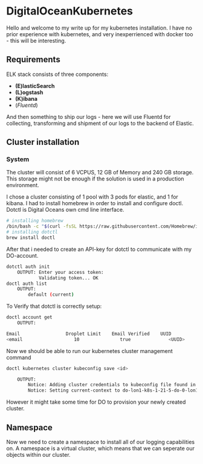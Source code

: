 # DigitalOceanKubernetes

Hello and welcome to my write up for my kubernetes installation. I have no prior experience with kubernetes, and very inexperrienced with docker too - this will be interesting. 

## Requirements
ELK stack consists of three components:
- **(E)lasticSearch**
- **(L)ogstash**
- **(K)ibana**
- (*Fluentd*)

And then something to ship our logs - here we will use Fluentd for collecting, transforming and shipment of our logs to the backend of Elastic. 

## Cluster installation
### System
The cluster will consist of 6 VCPUS, 12 GB of Memory and 240 GB storage. This storage might not be enough if the solution is used in a production environment. 

I chose a cluster consisting of 1 pool with 3 pods for elastic, and 1 for kibana. 
I had to install homebrew in order to install and configure doctl. Dotctl is Digital Oceans own cmd line interface. 


```bash
# installing homebrew
/bin/bash -c "$(curl -fsSL https://raw.githubusercontent.com/Homebrew/install/HEAD/install.sh)"
# installing dotctl
brew install doctl
```
After that i needed to create an API-key for dotctl to communicate with my DO-account.

```bash
dotctl auth init
    OUTPUT: Enter your access token: 
            Validating token... OK
doctl auth list
    OUTPUT:
        default (current)
```

To Verify that dotctl is correctly setup:
```bash
doctl account get
    OUTPUT: 

Email                 Droplet Limit    Email Verified    UUID                                    Status
<email                   10               true              <UUID>                               active
```

Now we should be able to run our kubernetes cluster management command

```bash
doctl kubernetes cluster kubeconfig save <id>

    OUTPUT:
        Notice: Adding cluster credentials to kubeconfig file found in "/Users/admin/.kube/config" 
        Notice: Setting current-context to do-lon1-k8s-1-21-5-do-0-lon1-<>
```
However it might take some time for DO to provision your newly created cluster.

## Namespace
Now we need to create a namespace to install all of our logging capabilities on. A namespace is a virtual cluster, which means that we can seperate our objects within our cluster. 
